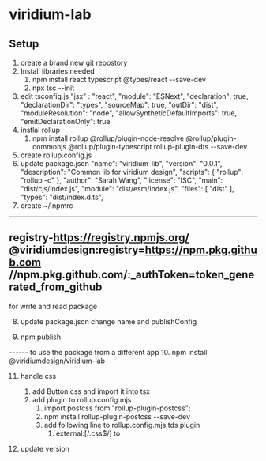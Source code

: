 # viridium-lab

## Setup
1. create a brand new git repostory
2. Install libraries needed
   1. npm install react typescript @types/react --save-dev
   2. npx tsc --init 
3. edit tsconfig.js
    "jsx" : "react",
    "module": "ESNext",
    "declaration": true,
    "declarationDir": "types",
    "sourceMap": true,
    "outDir": "dist",
    "moduleResolution": "node",
    "allowSyntheticDefaultImports": true,
    "emitDeclarationOnly": true
4. instlal rollup
   1. npm install rollup @rollup/plugin-node-resolve @rollup/plugin-commonjs @rollup/plugin-typescript rollup-plugin-dts --save-dev
5. create rollup.config.js 
6. update package.json
  "name": "viridium-lib",
  "version": "0.0.1",
  "description": "Common lib for viridium design",
  "scripts": {
    "rollup": "rollup -c"
  },
  "author": "Sarah Wang",
  "license": "ISC",
  "main": "dist/cjs/index.js",
  "module": "dist/esm/index.js",
  "files": [
    "dist"
  ],
  "types": "dist/index.d.ts",
7. create ~/.npmrc

----
registry-https://registry.npmjs.org/
@viridiumdesign:registry=https://npm.pkg.github.com
//npm.pkg.github.com/:_authToken=token_generated_from_github
---

for write and read package

8. update package.json change name and publishConfig

9. npm publish


------ to use the package from a different app
10. npm install @viridiumdesign/viridium-lab


11. handle css
    1.  add Button.css and import it into tsx
    2.  add plugin to rollup.config.mjs 
        1.  import postcss from "rollup-plugin-postcss";
        2. npm install rollup-plugin-postcss --save-dev
        3. add following line to rollup.config.mjs tds plugin       
           1. external:[/\.css$/] to 

12. update version